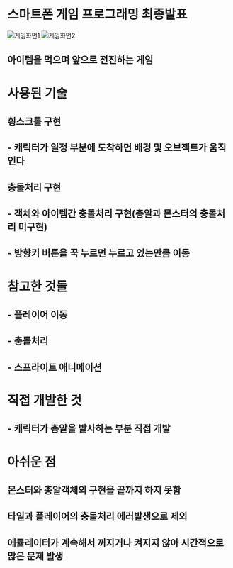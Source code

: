 # 스마트폰 게임 프로그래밍 최종발표
![게임화면1](https://user-images.githubusercontent.com/89964495/172693215-e9b7b9ed-2f47-4f89-aac0-4f19df7aead1.png)
![게임화면2](https://user-images.githubusercontent.com/89964495/172693229-05ee4ce2-137d-45ce-88b0-7cb38d3115fb.png)
## 아이템을 먹으며 앞으로 전진하는 게임
# 사용된 기술
## 횡스크롤 구현
## - 캐릭터가 일정 부분에 도착하면 배경 및 오브젝트가 움직인다
## 충돌처리 구현
## - 객체와 아이템간 충돌처리 구현(총알과 몬스터의 충돌처리 미구현)
## - 방향키 버튼을 꾹 누르면 누르고 있는만큼 이동
# 참고한 것들
## - 플레이어 이동
## - 충돌처리
## - 스프라이트 애니메이션
# 직접 개발한 것
## - 캐릭터가 총알을 발사하는 부분 직접 개발
# 아쉬운 점 
## 몬스터와 총알객체의 구현을 끝까지 하지 못함
## 타일과 플레이어의 충돌처리 에러발생으로 제외
## 에뮬레이터가 계속해서 꺼지거나 켜지지 않아 시간적으로 많은 문제 발생
